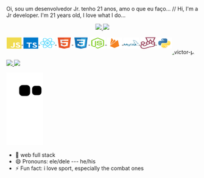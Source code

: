 Oi, sou um desenvolvedor Jr. tenho 21 anos, amo o que eu faço... // Hi, I'm a Jr developer. I'm 21 years old, I love what I do...

<div align="center">
  <a href="https://github.com/ANj0Geladu">
  <img height="180em" src="https://github-readme-stats.vercel.app/api?username=ANj0Geladu&show_icons=true&theme=onedark&include_all_commits=true&count_private=true"/>
  <img height="180em" src="https://github-readme-stats.vercel.app/api/top-langs/?username=ANj0Geladu&layout=compact&langs_count=7&theme=onedark"/>
</div>
  
<div style="display: inline_block"><br>
  <img align="center" alt="victo-Js" height="30" width="40" src="https://raw.githubusercontent.com/devicons/devicon/master/icons/javascript/javascript-plain.svg">
  <img align="center" alt="victo-Ts" height="30" width="40" src="https://raw.githubusercontent.com/devicons/devicon/master/icons/typescript/typescript-plain.svg">
  <img align="center" alt="victo-React" height="30" width="40" src="https://raw.githubusercontent.com/devicons/devicon/master/icons/react/react-original.svg">
  <img align="center" alt="victo-HTML" height="30" width="40" src="https://raw.githubusercontent.com/devicons/devicon/master/icons/html5/html5-original.svg">
  <img align="center" alt="victo-CSS" height="30" width="40" src="https://raw.githubusercontent.com/devicons/devicon/master/icons/css3/css3-original.svg">
  <img align="center" alt="victo-CSS" height="30" width="40" src="https://raw.githubusercontent.com/devicons/devicon/master/icons/nodejs/nodejs-plain.svg">
  <img align="center" alt="victo-CSS" height="30" width="40" src="https://raw.githubusercontent.com/devicons/devicon/master/icons/firebase/firebase-plain.svg">
  <img align="center" alt="victo-CSS" height="30" width="40" src="https://raw.githubusercontent.com/devicons/devicon/master/icons/mysql/mysql-plain-wordmark.svg">
  <img align="center" alt="victo-CSS" height="30" width="40" src="https://raw.githubusercontent.com/devicons/devicon/master/icons/jest/jest-plain.svg">
  <img align="center" alt="victo-CSS" height="30" width="40" src="https://raw.githubusercontent.com/devicons/devicon/master/icons/python/python-original.svg">
  
 
   <img align="right" alt="victor-pic" height="200" style="border-radius:80px;" src="https://lh3.googleusercontent.com/C4r4j0hhHdeepOj2lE7EWYPSWOndXTqzqEv_l8S-ifiAtBpUSngONa4x5b2_tB4Pi3R29Q0=s85">
  

</div>
  
  ##
 
<div> 
  <a href="https://instagram.com/victor.bravoag" target="_blank"><img src="https://img.shields.io/badge/-Instagram-%23E4405F?style=for-the-badge&logo=instagram&logoColor=white" target="_blank">
  <a href="https://www.linkedin.com/in/victor-santos-886005180" target="_blank"><img src="https://img.shields.io/badge/-LinkedIn-%230077B5?style=for-the-badge&logo=linkedin&logoColor=white" target="_blank"></a> 
 
  ![Snake animation](https://github.com/rafaballerini/rafaballerini/blob/output/github-contribution-grid-snake.svg)


</div>






- 🌱 web full stack
- 😄 Pronouns: ele/dele --- he/his
- ⚡ Fun fact: i love sport, 
especially the combat ones
